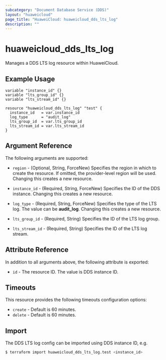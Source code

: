 ```yaml
---
subcategory: "Document Database Service (DDS)"
layout: "huaweicloud"
page_title: "HuaweiCloud: huaweicloud_dds_lts_log"
description: ""
---
```


# huaweicloud_dds_lts_log

Manages a DDS LTS log resource within HuaweiCloud.

## Example Usage

```hcl
variable "instance_id" {}
variable "lts_group_id" {}
variable "lts_stream_id" {}

resource "huaweicloud_dds_lts_log" "test" {
  instance_id   = var.instance_id
  log_type      = "audit_log"
  lts_group_id  = var.lts_group_id
  lts_stream_id = var.lts_stream_id
}

```

## Argument Reference

The following arguments are supported:

* `region` - (Optional, String, ForceNew) Specifies the region in which to create the resource.
  If omitted, the provider-level region will be used. Changing this creates a new resource.

* `instance_id` - (Required, String, ForceNew) Specifies the ID of the DDS instance.
  Changing this creates a new resource.

* `log_type` - (Required, String, ForceNew) Specifies the type of the LTS log. The value can be **audit_log**.
  Changing this creates a new resource.

* `lts_group_id` - (Required, String) Specifies the ID of the LTS log group.

* `lts_stream_id` - (Required, String) Specifies the ID of the LTS log stream.

## Attribute Reference

In addition to all arguments above, the following attribute is exported:

* `id` - The resource ID. The value is DDS instance ID.

## Timeouts

This resource provides the following timeouts configuration options:

* `create` - Default is 60 minutes.
* `delete` - Default is 60 minutes.

## Import

The DDS LTS log config can be imported using DDS instance ID, e.g.

```bash
$ terraform import huaweicloud_dds_lts_log.test <instance_id>
```
